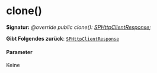 # <a name="clone"></a>clone()






**Signatur:** _@override public clone(): [SPHttpClientResponse](../sp-http/sphttpclientresponse.md);_

**Gibt Folgendes zurück**: [`SPHttpClientResponse`](../sp-http/sphttpclientresponse.md)





#### <a name="parameters"></a>Parameter
Keine


